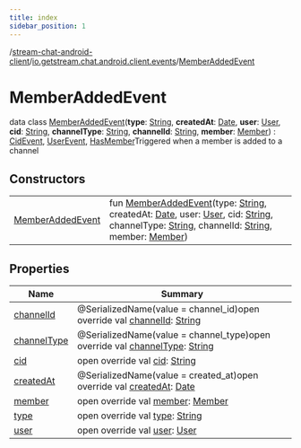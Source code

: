 ```yaml
---
title: index
sidebar_position: 1
---
```

/[stream-chat-android-client](../../index.md)/[io.getstream.chat.android.client.events](../index.md)/[MemberAddedEvent](index.md)  
  
  
  
# MemberAddedEvent  
data class [MemberAddedEvent](index.md)(**type**: [String](https://kotlinlang.org/api/latest/jvm/stdlib/kotlin/-string/index.html), **createdAt**: [Date](https://developer.android.com/reference/kotlin/java/util/Date.html), **user**: [User](../../io.getstream.chat.android.client.models/User/index.md), **cid**: [String](https://kotlinlang.org/api/latest/jvm/stdlib/kotlin/-string/index.html), **channelType**: [String](https://kotlinlang.org/api/latest/jvm/stdlib/kotlin/-string/index.html), **channelId**: [String](https://kotlinlang.org/api/latest/jvm/stdlib/kotlin/-string/index.html), **member**: [Member](../../io.getstream.chat.android.client.models/Member/index.md)) : [CidEvent](../CidEvent/index.md), [UserEvent](../UserEvent/index.md), [HasMember](../HasMember/index.md)Triggered when a member is added to a channel  
  
## Constructors  
  
| | |
|---|---|
| <a name="io.getstream.chat.android.client.events/MemberAddedEvent/MemberAddedEvent/#kotlin.String#java.util.Date#io.getstream.chat.android.client.models.User#kotlin.String#kotlin.String#kotlin.String#io.getstream.chat.android.client.models.Member/PointingToDeclaration/"></a>[MemberAddedEvent](MemberAddedEvent.md)| <a name="io.getstream.chat.android.client.events/MemberAddedEvent/MemberAddedEvent/#kotlin.String#java.util.Date#io.getstream.chat.android.client.models.User#kotlin.String#kotlin.String#kotlin.String#io.getstream.chat.android.client.models.Member/PointingToDeclaration/"></a>fun [MemberAddedEvent](MemberAddedEvent.md)(type: [String](https://kotlinlang.org/api/latest/jvm/stdlib/kotlin/-string/index.html), createdAt: [Date](https://developer.android.com/reference/kotlin/java/util/Date.html), user: [User](../../io.getstream.chat.android.client.models/User/index.md), cid: [String](https://kotlinlang.org/api/latest/jvm/stdlib/kotlin/-string/index.html), channelType: [String](https://kotlinlang.org/api/latest/jvm/stdlib/kotlin/-string/index.html), channelId: [String](https://kotlinlang.org/api/latest/jvm/stdlib/kotlin/-string/index.html), member: [Member](../../io.getstream.chat.android.client.models/Member/index.md))|
  
  
## Properties  
  
|  Name |  Summary | 
|---|---|
| <a name="io.getstream.chat.android.client.events/MemberAddedEvent/channelId/#/PointingToDeclaration/"></a>[channelId](channelId.md)| <a name="io.getstream.chat.android.client.events/MemberAddedEvent/channelId/#/PointingToDeclaration/"></a>@SerializedName(value = channel_id)open override val [channelId](channelId.md): [String](https://kotlinlang.org/api/latest/jvm/stdlib/kotlin/-string/index.html)|
| <a name="io.getstream.chat.android.client.events/MemberAddedEvent/channelType/#/PointingToDeclaration/"></a>[channelType](channelType.md)| <a name="io.getstream.chat.android.client.events/MemberAddedEvent/channelType/#/PointingToDeclaration/"></a>@SerializedName(value = channel_type)open override val [channelType](channelType.md): [String](https://kotlinlang.org/api/latest/jvm/stdlib/kotlin/-string/index.html)|
| <a name="io.getstream.chat.android.client.events/MemberAddedEvent/cid/#/PointingToDeclaration/"></a>[cid](cid.md)| <a name="io.getstream.chat.android.client.events/MemberAddedEvent/cid/#/PointingToDeclaration/"></a>open override val [cid](cid.md): [String](https://kotlinlang.org/api/latest/jvm/stdlib/kotlin/-string/index.html)|
| <a name="io.getstream.chat.android.client.events/MemberAddedEvent/createdAt/#/PointingToDeclaration/"></a>[createdAt](createdAt.md)| <a name="io.getstream.chat.android.client.events/MemberAddedEvent/createdAt/#/PointingToDeclaration/"></a>@SerializedName(value = created_at)open override val [createdAt](createdAt.md): [Date](https://developer.android.com/reference/kotlin/java/util/Date.html)|
| <a name="io.getstream.chat.android.client.events/MemberAddedEvent/member/#/PointingToDeclaration/"></a>[member](member.md)| <a name="io.getstream.chat.android.client.events/MemberAddedEvent/member/#/PointingToDeclaration/"></a>open override val [member](member.md): [Member](../../io.getstream.chat.android.client.models/Member/index.md)|
| <a name="io.getstream.chat.android.client.events/MemberAddedEvent/type/#/PointingToDeclaration/"></a>[type](type.md)| <a name="io.getstream.chat.android.client.events/MemberAddedEvent/type/#/PointingToDeclaration/"></a>open override val [type](type.md): [String](https://kotlinlang.org/api/latest/jvm/stdlib/kotlin/-string/index.html)|
| <a name="io.getstream.chat.android.client.events/MemberAddedEvent/user/#/PointingToDeclaration/"></a>[user](user.md)| <a name="io.getstream.chat.android.client.events/MemberAddedEvent/user/#/PointingToDeclaration/"></a>open override val [user](user.md): [User](../../io.getstream.chat.android.client.models/User/index.md)|

